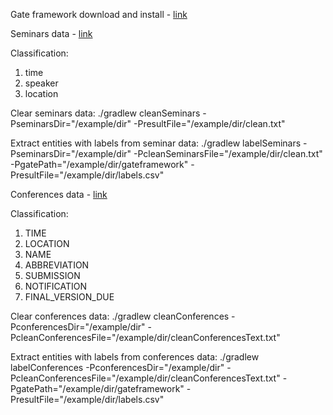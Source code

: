 Gate framework download and install - [link](https://gate.ac.uk/download/)

Seminars data - [link](https://people.cs.umass.edu/~mccallum/data/sa-tagged.tar.gz)

Classification:
1. time
2. speaker
3. location

Clear seminars data:
./gradlew cleanSeminars -PseminarsDir="/example/dir" -PresultFile="/example/dir/clean.txt"

Extract entities with labels from seminar data:
./gradlew labelSeminars -PseminarsDir="/example/dir" -PcleanSeminarsFile="/example/dir/clean.txt" -PgatePath="/example/dir/gateframework" -PresultFile="/example/dir/labels.csv"




Conferences data - [link](http://ii.pw.edu.pl/%7Epandrusz/data/conferences/conferences-data-0.2.tgz)

Classification:
1. TIME
2. LOCATION
3. NAME
4. ABBREVIATION
5. SUBMISSION
6. NOTIFICATION
7. FINAL_VERSION_DUE

Clear conferences data:
./gradlew cleanConferences -PconferencesDir="/example/dir" -PcleanConferencesFile="/example/dir/cleanConferencesText.txt"

Extract entities with labels from conferences data:
./gradlew labelConferences -PconferencesDir="/example/dir" -PcleanConferencesFile="/example/dir/cleanConferencesText.txt" -PgatePath="/example/dir/gateframework" -PresultFile="/example/dir/labels.csv"
